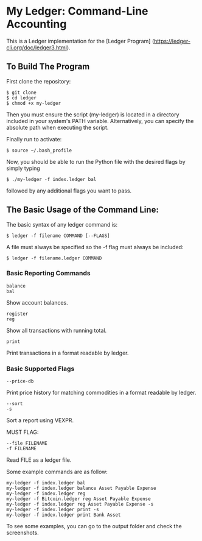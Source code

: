 # My Ledger: Command-Line Accounting

This is a Ledger implementation for the [Ledger Program]
(https://ledger-cli.org/doc/ledger3.html).

## To Build The Program 

First clone the repository:

    $ git clone 
    $ cd ledger
    $ chmod +x my-ledger

Then you must ensure the script (my-ledger) is located in a directory included in your system's PATH variable. Alternatively, you can specify the absolute path when executing the script.

Finally run to activate: 

    $ source ~/.bash_profile


Now, you should be able to run the Python file with the desired flags by simply typing 

    $ ./my-ledger -f index.ledger bal

followed by any additional flags you want to pass.



## The Basic Usage of the Command Line:

The basic syntax of any ledger command is:

    $ ledger -f filename COMMAND [--FLAGS] 

A file must always be specified so the -f flag must always be included:

    $ ledger -f filename.ledger COMMAND


### Basic Reporting Commands

```
balance
bal
```

   Show account balances.

```
register
reg
```

   Show all transactions with running total.

```
print
```
   
   Print transactions in a format readable by ledger.


### Basic Supported Flags

```
--price-db
```
   Print price history for matching commodities in a format readable by ledger.

```
--sort 
-s
```
   Sort a report using VEXPR.

MUST FLAG: 

```
--file FILENAME
-f FILENAME
```
   Read FILE as a ledger file.


Some example commands are as follow:
```
my-ledger -f index.ledger bal
my-ledger -f index.ledger balance Asset Payable Expense
my-ledger -f index.ledger reg 
my-ledger -f Bitcoin.ledger reg Asset Payable Expense
my-ledger -f index.ledger reg Asset Payable Expense -s
my-ledger -f index.ledger print -s
my-ledger -f index.ledger print Bank Asset
```
To see some examples, you can go to the output folder and check the screenshots.
